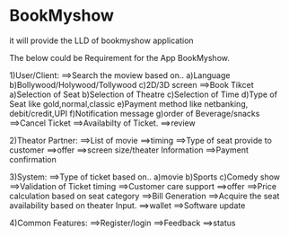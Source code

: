 # BookMyshow
it will provide the LLD of bookmyshow application

The below could be Requirement for the App BookMyshow.

1)User/Client:
	==>Search the moview based on..
 		a)Language
   		b)Bollywood/Holywood/Tollywood
     		c)2D/3D screen
       ==>Book Tikcet
       		a)Selection of Seat
	 	b)Selection of Theatre
   		c)Selection of Time
     		d)Type of Seat like gold,normal,classic
       		e)Payment method like netbanking, debit/credit,UPI
	 	f)Notification message
   		g)order of Beverage/snacks
     	==>Cancel Ticket
      	==>Availabilty of Ticket.
       	==>review

2)Theator Partner:
	==>List of movie
 	==>timing
  	==>Type of seat provide to customer
   	==>offer
    	==>screen size/theater Information
     	==>Payment confirmation

3)System:
	==>Type of ticket based on..
 		a)movie
   		b)Sports
     		c)Comedy show
       ==>Validation of Ticket timing
       ==>Customer care support
       ==>offer
       ==>Price calculation based on seat category
       ==>Bill Generation
       ==>Acquire the seat availability based on theater Input.
       ==>wallet
       ==>Software update
       
4)Common Features:
	==>Register/login
 	==>Feedback
  	==>status
